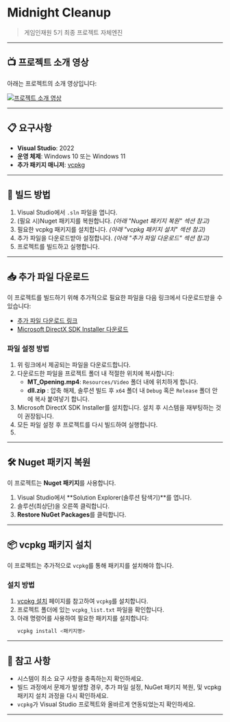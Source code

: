 # Midnight Cleanup

> 게임인재원 5기 최종 프로젝트 자체엔진

---

## 📺 프로젝트 소개 영상

아래는 프로젝트의 소개 영상입니다:

[![프로젝트 소개 영상](https://img.youtube.com/vi/WkjI6ZwUVwU/0.jpg)](https://www.youtube.com/watch?v=WkjI6ZwUVwU)

---

## 📋 요구사항

- **Visual Studio**: 2022
- **운영 체제**: Windows 10 또는 Windows 11
- **추가 패키지 매니저**: [vcpkg](https://github.com/microsoft/vcpkg)
---

## 🔨 빌드 방법

1. Visual Studio에서 `.sln` 파일을 엽니다.
2. (필요 시)Nuget 패키지를 복원합니다. *(아래 "Nuget 패키지 복원" 섹션 참고)*
3. 필요한 vcpkg 패키지를 설치합니다. *(아래 "vcpkg 패키지 설치" 섹션 참고)*
4. 추가 파일을 다운로드받아 설정합니다. *(아래 "추가 파일 다운로드" 섹션 참고)*
5. 프로젝트를 빌드하고 실행합니다.

---

## 📥 추가 파일 다운로드

이 프로젝트를 빌드하기 위해 추가적으로 필요한 파일을 다음 링크에서 다운로드받을 수 있습니다:

- [추가 파일 다운로드 링크](https://1drv.ms/f/s!AoSz5579eQ6GhymDO5ysipqE9MSd?e=Yc31Me)
- [Microsoft DirectX SDK Installer 다운로드](https://www.microsoft.com/en-US/download/details.aspx?id=6812&msockid=3062152011ea654904ea003210c36437)

### 파일 설정 방법
1. 위 링크에서 제공되는 파일을 다운로드합니다.
2. 다운로드한 파일을 프로젝트 폴더 내 적절한 위치에 복사합니다:
   - **MT_Opening.mp4**: `Resources/Video` 폴더 내에 위치하게 합니다.
   - **dll.zip** : 압축 해제, 솔루션 빌드 후 `x64` 폴더 내 `Debug` 혹은 `Release` 폴더 안에 복사 붙여넣기 합니다.
3. Microsoft DirectX SDK Installer를 설치합니다. 설치 후 시스템을 재부팅하는 것이 권장됩니다.
4. 모든 파일 설정 후 프로젝트를 다시 빌드하여 실행합니다.
5. 
---

## 🛠️ Nuget 패키지 복원

이 프로젝트는 **Nuget 패키지**를 사용합니다.

1. Visual Studio에서 **Solution Explorer(솔루션 탐색기)**를 엽니다.
2. 솔루션(최상단)을 오른쪽 클릭합니다.
3. **Restore NuGet Packages**를 클릭합니다.

---

## 📦 vcpkg 패키지 설치

이 프로젝트는 추가적으로 `vcpkg`를 통해 패키지를 설치해야 합니다. 

### 설치 방법
1. [vcpkg 설치](https://github.com/microsoft/vcpkg) 페이지를 참고하여 `vcpkg`를 설치합니다.
2. 프로젝트 폴더에 있는 `vcpkg_list.txt` 파일을 확인합니다.
3. 아래 명령어를 사용하여 필요한 패키지를 설치합니다:
   ```bash
   vcpkg install <패키지명>

---

## 📝 참고 사항

- 시스템이 최소 요구 사항을 충족하는지 확인하세요.
- 빌드 과정에서 문제가 발생할 경우, 추가 파일 설정, NuGet 패키지 복원, 및 vcpkg 패키지 설치 과정을 다시 확인하세요.
- `vcpkg`가 Visual Studio 프로젝트와 올바르게 연동되었는지 확인하세요.

---


